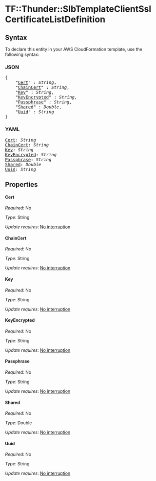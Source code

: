 # TF::Thunder::SlbTemplateClientSsl CertificateListDefinition

## Syntax

To declare this entity in your AWS CloudFormation template, use the following syntax:

### JSON

<pre>
{
    "<a href="#cert" title="Cert">Cert</a>" : <i>String</i>,
    "<a href="#chaincert" title="ChainCert">ChainCert</a>" : <i>String</i>,
    "<a href="#key" title="Key">Key</a>" : <i>String</i>,
    "<a href="#keyencrypted" title="KeyEncrypted">KeyEncrypted</a>" : <i>String</i>,
    "<a href="#passphrase" title="Passphrase">Passphrase</a>" : <i>String</i>,
    "<a href="#shared" title="Shared">Shared</a>" : <i>Double</i>,
    "<a href="#uuid" title="Uuid">Uuid</a>" : <i>String</i>
}
</pre>

### YAML

<pre>
<a href="#cert" title="Cert">Cert</a>: <i>String</i>
<a href="#chaincert" title="ChainCert">ChainCert</a>: <i>String</i>
<a href="#key" title="Key">Key</a>: <i>String</i>
<a href="#keyencrypted" title="KeyEncrypted">KeyEncrypted</a>: <i>String</i>
<a href="#passphrase" title="Passphrase">Passphrase</a>: <i>String</i>
<a href="#shared" title="Shared">Shared</a>: <i>Double</i>
<a href="#uuid" title="Uuid">Uuid</a>: <i>String</i>
</pre>

## Properties

#### Cert

_Required_: No

_Type_: String

_Update requires_: [No interruption](https://docs.aws.amazon.com/AWSCloudFormation/latest/UserGuide/using-cfn-updating-stacks-update-behaviors.html#update-no-interrupt)

#### ChainCert

_Required_: No

_Type_: String

_Update requires_: [No interruption](https://docs.aws.amazon.com/AWSCloudFormation/latest/UserGuide/using-cfn-updating-stacks-update-behaviors.html#update-no-interrupt)

#### Key

_Required_: No

_Type_: String

_Update requires_: [No interruption](https://docs.aws.amazon.com/AWSCloudFormation/latest/UserGuide/using-cfn-updating-stacks-update-behaviors.html#update-no-interrupt)

#### KeyEncrypted

_Required_: No

_Type_: String

_Update requires_: [No interruption](https://docs.aws.amazon.com/AWSCloudFormation/latest/UserGuide/using-cfn-updating-stacks-update-behaviors.html#update-no-interrupt)

#### Passphrase

_Required_: No

_Type_: String

_Update requires_: [No interruption](https://docs.aws.amazon.com/AWSCloudFormation/latest/UserGuide/using-cfn-updating-stacks-update-behaviors.html#update-no-interrupt)

#### Shared

_Required_: No

_Type_: Double

_Update requires_: [No interruption](https://docs.aws.amazon.com/AWSCloudFormation/latest/UserGuide/using-cfn-updating-stacks-update-behaviors.html#update-no-interrupt)

#### Uuid

_Required_: No

_Type_: String

_Update requires_: [No interruption](https://docs.aws.amazon.com/AWSCloudFormation/latest/UserGuide/using-cfn-updating-stacks-update-behaviors.html#update-no-interrupt)

